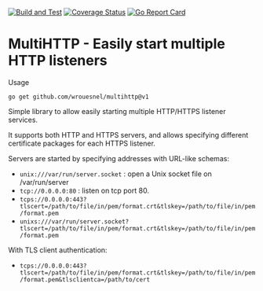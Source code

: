 
[![Build and Test](https://github.com/wrouesnel/multihttp/actions/workflows/integration.yml/badge.svg)](https://github.com/wrouesnel/multihttp/actions/workflows/integration.yml)
[![Coverage Status](https://coveralls.io/repos/github/wrouesnel/multihttp/badge.svg?branch=main)](https://coveralls.io/github/wrouesnel/multihttp?branch=main)
[![Go Report Card](https://goreportcard.com/badge/github.com/wrouesnel/multihttp)](https://goreportcard.com/report/github.com/wrouesnel/multihttp)

# MultiHTTP - Easily start multiple HTTP listeners

Usage
```
go get github.com/wrouesnel/multihttp@v1
```

Simple library to allow easily starting multiple HTTP/HTTPS listener services.

It supports both HTTP and HTTPS servers, and allows specifying different
certificate packages for each HTTPS listener.

Servers are started by specifying addresses with URL-like schemas:

* `unix:///var/run/server.socket` : open a Unix socket file on /var/run/server
* `tcp://0.0.0.0:80` : listen on tcp port 80.
* `tcps://0.0.0.0:443?tlscert=/path/to/file/in/pem/format.crt&tlskey=/path/to/file/in/pem/format.pem`
* `unixs:///var/run/server.socket?tlscert=/path/to/file/in/pem/format.crt&tlskey=/path/to/file/in/pem/format.pem`

With TLS client authentication:

* `tcps://0.0.0.0:443?tlscert=/path/to/file/in/pem/format.crt&tlskey=/path/to/file/in/pem/format.pem&tlsclientca=/path/to/cert`
